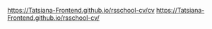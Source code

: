 https://Tatsiana-Frontend.github.io/rsschool-cv/cv
https://Tatsiana-Frontend.github.io/rsschool-cv/
